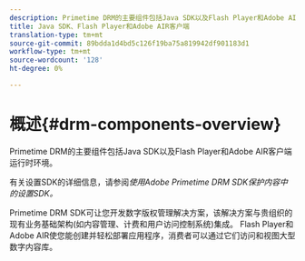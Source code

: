 ```yaml
---
description: Primetime DRM的主要组件包括Java SDK以及Flash Player和Adobe AIR客户端运行时环境。
title: Java SDK、Flash Player和Adobe AIR客户端
translation-type: tm+mt
source-git-commit: 89bdda1d4bd5c126f19ba75a819942df901183d1
workflow-type: tm+mt
source-wordcount: '128'
ht-degree: 0%

---
```



# 概述{#drm-components-overview}

Primetime DRM的主要组件包括Java SDK以及Flash Player和Adobe AIR客户端运行时环境。

有关设置SDK的详细信息，请参阅&#x200B;*使用Adobe Primetime DRM SDK保护内容中的设置SDK。*

Primetime DRM SDK可让您开发数字版权管理解决方案，该解决方案与贵组织的现有业务基础架构(如内容管理、计费和用户访问控制系统)集成。 Flash Player和Adobe AIR使您能创建并轻松部署应用程序，消费者可以通过它们访问和视图大型数字内容库。

